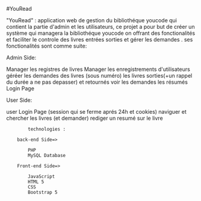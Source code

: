 #YouRead

"YouRead" : application web de gestion du bibliothéque youcode qui contient la partie d'admin et les utilisateurs,
ce projet a pour but de créer un système qui managera la bibliothéque youcode on offrant des fonctionalités et faciliter le controle des livres entrées sorties et gérer les demandes .
 ses fonctionalités sont comme suite:

Admin Side:

Manager les registres de livres
Manager les enregistrements d'utilisateurs
géréer les demandes des livres (sous numéro)
les livres sorties(+un rappel du durée a ne pas depasser) et retournés 
voir les demandes les résumés 
Login Page


User Side:

user Login Page (session qui se ferme aprés 24h et cookies)
naviguer et chercher les livres  (et demander)
rediger un resumé sur le livre

			technologies :

		back-end Side=>

			PHP
			MySQL Database

		Front-end Side=>

			JavaScript
			HTML 5
			CSS
			Bootstrap 5

